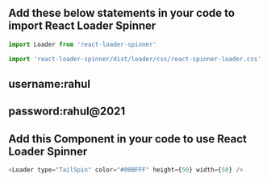 ## Add these below statements in your code to import React Loader Spinner

```js
import Loader from 'react-loader-spinner'

import 'react-loader-spinner/dist/loader/css/react-spinner-loader.css'
```

## username:rahul

## password:rahul@2021

## Add this Component in your code to use React Loader Spinner

```js
<Loader type="TailSpin" color="#00BFFF" height={50} width={50} />
```
